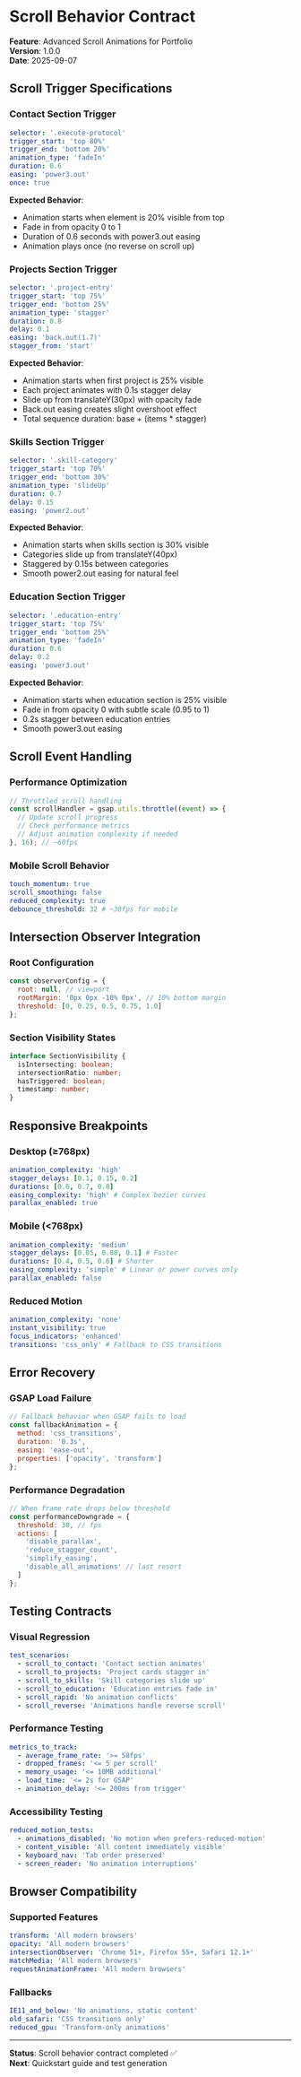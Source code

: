 # Scroll Behavior Contract

**Feature**: Advanced Scroll Animations for Portfolio  
**Version**: 1.0.0  
**Date**: 2025-09-07  

## Scroll Trigger Specifications

### Contact Section Trigger
```yaml
selector: '.execute-protocol'
trigger_start: 'top 80%'
trigger_end: 'bottom 20%'
animation_type: 'fadeIn'
duration: 0.6
easing: 'power3.out'
once: true
```

**Expected Behavior**:
- Animation starts when element is 20% visible from top
- Fade in from opacity 0 to 1
- Duration of 0.6 seconds with power3.out easing
- Animation plays once (no reverse on scroll up)

### Projects Section Trigger
```yaml
selector: '.project-entry'
trigger_start: 'top 75%'
trigger_end: 'bottom 25%'
animation_type: 'stagger'
duration: 0.8
delay: 0.1
easing: 'back.out(1.7)'
stagger_from: 'start'
```

**Expected Behavior**:
- Animation starts when first project is 25% visible
- Each project animates with 0.1s stagger delay
- Slide up from translateY(30px) with opacity fade
- Back.out easing creates slight overshoot effect
- Total sequence duration: base + (items * stagger)

### Skills Section Trigger
```yaml
selector: '.skill-category'
trigger_start: 'top 70%'
trigger_end: 'bottom 30%'
animation_type: 'slideUp'
duration: 0.7
delay: 0.15
easing: 'power2.out'
```

**Expected Behavior**:
- Animation starts when skills section is 30% visible
- Categories slide up from translateY(40px)
- Staggered by 0.15s between categories
- Smooth power2.out easing for natural feel

### Education Section Trigger
```yaml
selector: '.education-entry'
trigger_start: 'top 75%'
trigger_end: 'bottom 25%'
animation_type: 'fadeIn'
duration: 0.6
delay: 0.2
easing: 'power3.out'
```

**Expected Behavior**:
- Animation starts when education section is 25% visible
- Fade in from opacity 0 with subtle scale (0.95 to 1)
- 0.2s stagger between education entries
- Smooth power3.out easing

## Scroll Event Handling

### Performance Optimization
```javascript
// Throttled scroll handling
const scrollHandler = gsap.utils.throttle((event) => {
  // Update scroll progress
  // Check performance metrics
  // Adjust animation complexity if needed
}, 16); // ~60fps
```

### Mobile Scroll Behavior
```yaml
touch_momentum: true
scroll_smoothing: false
reduced_complexity: true
debounce_threshold: 32 # ~30fps for mobile
```

## Intersection Observer Integration

### Root Configuration
```javascript
const observerConfig = {
  root: null, // viewport
  rootMargin: '0px 0px -10% 0px', // 10% bottom margin
  threshold: [0, 0.25, 0.5, 0.75, 1.0]
};
```

### Section Visibility States
```typescript
interface SectionVisibility {
  isIntersecting: boolean;
  intersectionRatio: number;
  hasTriggered: boolean;
  timestamp: number;
}
```

## Responsive Breakpoints

### Desktop (≥768px)
```yaml
animation_complexity: 'high'
stagger_delays: [0.1, 0.15, 0.2]
durations: [0.6, 0.7, 0.8]
easing_complexity: 'high' # Complex bezier curves
parallax_enabled: true
```

### Mobile (<768px)
```yaml
animation_complexity: 'medium'
stagger_delays: [0.05, 0.08, 0.1] # Faster
durations: [0.4, 0.5, 0.6] # Shorter
easing_complexity: 'simple' # Linear or power curves only
parallax_enabled: false
```

### Reduced Motion
```yaml
animation_complexity: 'none'
instant_visibility: true
focus_indicators: 'enhanced'
transitions: 'css_only' # Fallback to CSS transitions
```

## Error Recovery

### GSAP Load Failure
```javascript
// Fallback behavior when GSAP fails to load
const fallbackAnimation = {
  method: 'css_transitions',
  duration: '0.3s',
  easing: 'ease-out',
  properties: ['opacity', 'transform']
};
```

### Performance Degradation
```javascript
// When frame rate drops below threshold
const performanceDowngrade = {
  threshold: 30, // fps
  actions: [
    'disable_parallax',
    'reduce_stagger_count',
    'simplify_easing',
    'disable_all_animations' // last resort
  ]
};
```

## Testing Contracts

### Visual Regression
```yaml
test_scenarios:
  - scroll_to_contact: 'Contact section animates'
  - scroll_to_projects: 'Project cards stagger in'
  - scroll_to_skills: 'Skill categories slide up'
  - scroll_to_education: 'Education entries fade in'
  - scroll_rapid: 'No animation conflicts'
  - scroll_reverse: 'Animations handle reverse scroll'
```

### Performance Testing
```yaml
metrics_to_track:
  - average_frame_rate: '>= 58fps'
  - dropped_frames: '<= 5 per scroll'
  - memory_usage: '<= 10MB additional'
  - load_time: '<= 2s for GSAP'
  - animation_delay: '<= 200ms from trigger'
```

### Accessibility Testing
```yaml
reduced_motion_tests:
  - animations_disabled: 'No motion when prefers-reduced-motion'
  - content_visible: 'All content immediately visible'
  - keyboard_nav: 'Tab order preserved'
  - screen_reader: 'No animation interruptions'
```

## Browser Compatibility

### Supported Features
```yaml
transform: 'All modern browsers'
opacity: 'All modern browsers'
intersectionObserver: 'Chrome 51+, Firefox 55+, Safari 12.1+'
matchMedia: 'All modern browsers'
requestAnimationFrame: 'All modern browsers'
```

### Fallbacks
```yaml
IE11_and_below: 'No animations, static content'
old_safari: 'CSS transitions only'
reduced_gpu: 'Transform-only animations'
```

---

**Status**: Scroll behavior contract completed ✅  
**Next**: Quickstart guide and test generation  